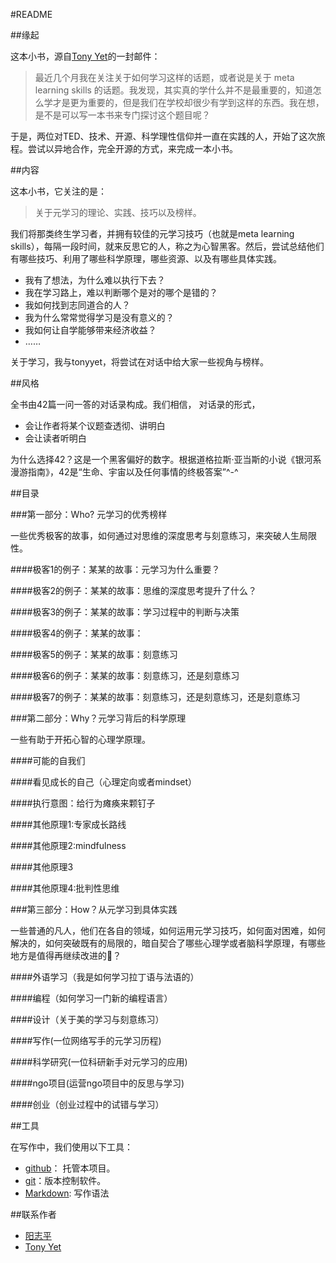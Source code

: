 #README

##缘起

这本小书，源自[Tony Yet](http://tonyyet.com/)的一封邮件：

>最近几个月我在关注关于如何学习这样的话题，或者说是关于 meta learning skills 的话题。我发现，其实真的学什么并不是最重要的，知道怎么学才是更为重要的，但是我们在学校却很少有学到这样的东西。我在想，是不是可以写一本书来专门探讨这个题目呢？

于是，两位对TED、技术、开源、科学理性信仰并一直在实践的人，开始了这次旅程。尝试以异地合作，完全开源的方式，来完成一本小书。

##内容

这本小书，它关注的是：

>关于元学习的理论、实践、技巧以及榜样。

我们将那类终生学习者，并拥有较佳的元学习技巧（也就是meta learning skills），每隔一段时间，就来反思它的人，称之为心智黑客。然后，尝试总结他们有哪些技巧、利用了哪些科学原理，哪些资源、以及有哪些具体实践。

* 我有了想法，为什么难以执行下去？
* 我在学习路上，难以判断哪个是对的哪个是错的？
* 我如何找到志同道合的人？
* 我为什么常常觉得学习是没有意义的？
* 我如何让自学能够带来经济收益？
* ……

关于学习，我与tonyyet，将尝试在对话中给大家一些视角与榜样。

##风格

全书由42篇一问一答的对话录构成。我们相信， 对话录的形式，

* 会让作者将某个议题查透彻、讲明白
* 会让读者听明白

为什么选择42？这是一个黑客偏好的数字。根据道格拉斯·亚当斯的小说《银河系漫游指南》，42是“生命、宇宙以及任何事情的终极答案”^-^

##目录

###第一部分：Who? 元学习的优秀榜样

一些优秀极客的故事，如何通过对思维的深度思考与刻意练习，来突破人生局限性。

####极客1的例子：某某的故事：元学习为什么重要？



####极客2的例子：某某的故事：思维的深度思考提升了什么？ 



####极客3的例子：某某的故事：学习过程中的判断与决策  



####极客4的例子：某某的故事：



####极客5的例子：某某的故事：刻意练习 

 

####极客6的例子：某某的故事：刻意练习，还是刻意练习 

 

####极客7的例子：某某的故事：刻意练习，还是刻意练习，还是刻意练习 
 


###第二部分：Why？元学习背后的科学原理

一些有助于开拓心智的心理学原理。

####可能的自我们




####看见成长的自己（心理定向或者mindset）



####执行意图：给行为瘫痪来颗钉子



####其他原理1:专家成长路线



####其他原理2:mindfulness



####其他原理3  



####其他原理4:批判性思维  



###第三部分：How？从元学习到具体实践

一些普通的凡人，他们在各自的领域，如何运用元学习技巧，如何面对困难，如何解决的，如何突破既有的局限的，暗自契合了哪些心理学或者脑科学原理，有哪些地方是值得再继续改进的？

####外语学习（我是如何学习拉丁语与法语的）



####编程（如何学习一门新的编程语言）



####设计（关于美的学习与刻意练习）



####写作(一位网络写手的元学习历程)



####科学研究(一位科研新手对元学习的应用)



####ngo项目(运营ngo项目中的反思与学习)



####创业（创业过程中的试错与学习）



##工具

在写作中，我们使用以下工具：

* [github](http://github.com)： 托管本项目。
* [git](http://zh.wikipedia.org/zh/Git)：版本控制软件。
* [Markdown](http://markdown.tw/): 写作语法

##联系作者

* [阳志平](http://yangzhiping.com)
* [Tony Yet](http://tonyyet.com/)


